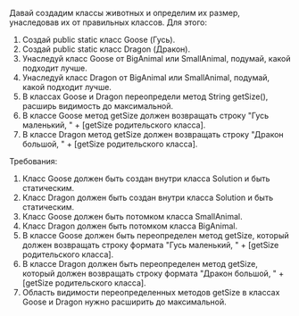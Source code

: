 
Давай создадим классы животных и определим их размер, унаследовав их от правильных классов.
Для этого:
1. Создай public static класс Goose (Гусь).
2. Создай public static класс Dragon (Дракон).
3. Унаследуй класс Goose от BigAnimal или SmallAnimal, подумай, какой подходит лучше.
4. Унаследуй класс Dragon от BigAnimal или SmallAnimal, подумай, какой подходит лучше.
5. В классах Goose и Dragon переопредели метод String getSize(), расширь видимость до максимальной.
6. В классе Goose метод getSize должен возвращать строку &quot;Гусь маленький, &quot; + [getSize родительского класса].
7. В классе Dragon метод getSize должен возвращать строку &quot;Дракон большой, &quot; + [getSize родительского класса].


Требования:
1.	Класс Goose должен быть создан внутри класса Solution и быть статическим.
2.	Класс Dragon должен быть создан внутри класса Solution и быть статическим.
3.	Класс Goose должен быть потомком класса SmallAnimal.
4.	Класс Dragon должен быть потомком класса BigAnimal.
5.	В классе Goose должен быть переопределен метод getSize, который должен возвращать строку формата &quot;Гусь маленький, &quot; + [getSize родительского класса].
6.	В классе Dragon должен быть переопределен метод getSize, который должен возвращать строку формата &quot;Дракон большой, &quot; + [getSize родительского класса].
7.	Область видимости переопределенных методов getSize в классах Goose и Dragon нужно расширить до максимальной.


